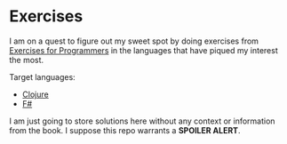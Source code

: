 # Exercises

I am on a quest to figure out my sweet spot by doing exercises from [Exercises for Programmers](https://pragprog.com/book/bhwb/exercises-for-programmers) in the languages that have piqued my interest the most.

Target languages:

* [Clojure](https://clojure.org/)
* [F#](https://fsharp.org/)

I am just going to store solutions here without any context or information from the book. I suppose this repo warrants a **SPOILER ALERT**.
